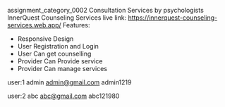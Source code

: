 assignment_category_0002
Consultation Services by psychologists
InnerQuest Counseling Services
live link:  https://innerquest-counseling-services.web.app/
Features:
* Responsive Design
* User Registration and Login
* User Can get counselling
* Provider Can Provide service
* Provider Can manage services

user:1
admin
admin@gmail.com
admin1219


user:2
abc
abc@gmail.com
abc121980


